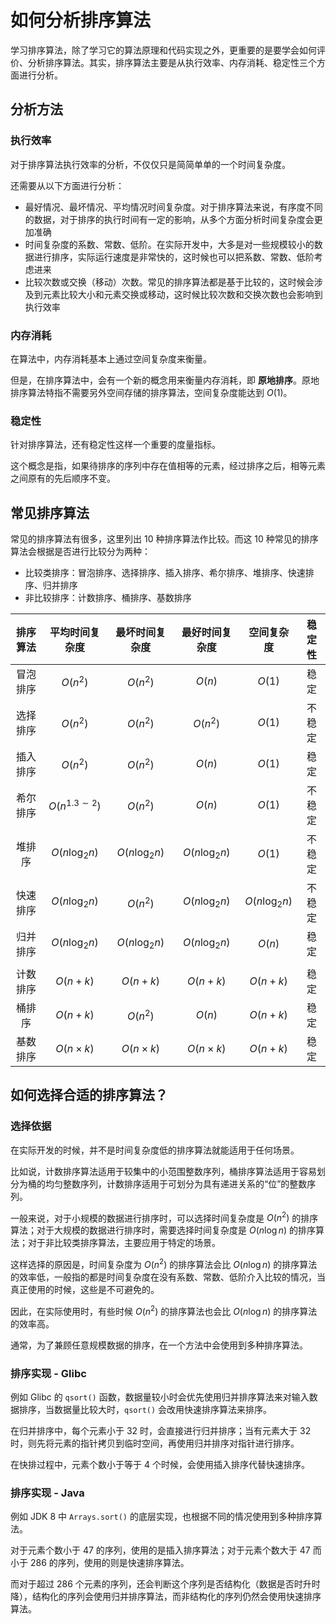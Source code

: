 # 如何分析排序算法


学习排序算法，除了学习它的算法原理和代码实现之外，更重要的是要学会如何评价、分析排序算法。其实，排序算法主要是从执行效率、内存消耗、稳定性三个方面进行分析。

<!--more-->

## 分析方法

### 执行效率

对于排序算法执行效率的分析，不仅仅只是简简单单的一个时间复杂度。

还需要从以下方面进行分析：

- 最好情况、最坏情况、平均情况时间复杂度。对于排序算法来说，有序度不同的数据，对于排序的执行时间有一定的影响，从多个方面分析时间复杂度会更加准确
- 时间复杂度的系数、常数、低阶。在实际开发中，大多是对一些规模较小的数据进行排序，实际运行速度是非常快的，这时候也可以把系数、常数、低阶考虑进来
- 比较次数或交换（移动）次数。常见的排序算法都是基于比较的，这时候会涉及到元素比较大小和元素交换或移动，这时候比较次数和交换次数也会影响到执行效率

### 内存消耗

在算法中，内存消耗基本上通过空间复杂度来衡量。

但是，在排序算法中，会有一个新的概念用来衡量内存消耗，即 **原地排序**。原地排序算法特指不需要另外空间存储的排序算法，空间复杂度能达到 $O(1)$。

### 稳定性

针对排序算法，还有稳定性这样一个重要的度量指标。

这个概念是指，如果待排序的序列中存在值相等的元素，经过排序之后，相等元素之间原有的先后顺序不变。

## 常见排序算法

常见的排序算法有很多，这里列出 10 种排序算法作比较。而这 10 种常见的排序算法会根据是否进行比较分为两种：

- 比较类排序：冒泡排序、选择排序、插入排序、希尔排序、堆排序、快速排序、归并排序
- 非比较排序：计数排序、桶排序、基数排序

|排序算法|平均时间复杂度|最坏时间复杂度|最好时间复杂度|空间复杂度|稳定性|
| :--------: | :-----------------------: | :-------------------: | :-------------------: | :-----------------: | :------: |
|冒泡排序|$O(n^2)$|$O(n^2)$|$O(n)$|$O(1)$|稳定|
|选择排序|$O(n^2)$|$O(n^2)$|$O(n^2)$|$O(1)$|不稳定|
|插入排序|$O(n^2)$|$O(n^2)$|$O(n)$|$O(1)$|稳定|
|希尔排序|$O(n^{1.3 \sim 2})$|$O(n^2)$|$O(n)$|$O(1)$|不稳定|
|堆排序|$O(n\log_2n)$|$O(n\log_2n)$|$O(n\log_2n)$|$O(1)$|不稳定|
|快速排序|$O(n\log_2n)$|$O(n^2)$|$O(n\log_2n)$|$O(n\log_2n)$|不稳定|
|归并排序|$O(n\log_2n)$|$O(n\log_2n)$|$O(n\log_2n)$|$O(n)$|稳定|
|||||||
|计数排序|$O(n+k)$|$O(n+k)$|$O(n+k)$|$O(n+k)$|稳定|
|桶排序|$O(n+k)$|$O(n^2)$|$O(n)$|$O(n+k)$|稳定|
|基数排序|$O(n \times k)$|$O(n \times k)$|$O(n \times k)$|$O(n+k)$|稳定|

## 如何选择合适的排序算法？

### 选择依据

在实际开发的时候，并不是时间复杂度低的排序算法就能适用于任何场景。

比如说，计数排序算法适用于较集中的小范围整数序列，桶排序算法适用于容易划分为桶的均匀整数序列，计数排序适用于可划分为具有递进关系的“位”的整数序列。

一般来说，对于小规模的数据进行排序时，可以选择时间复杂度是 $O(n^2)$ 的排序算法；对于大规模的数据进行排序时，需要选择时间复杂度是 $O(n \log n)$ 的排序算法；对于非比较类排序算法，主要应用于特定的场景。

这样选择的原因是，时间复杂度为 $O(n^2)$ 的排序算法会比 $O(n \log n)$ 的排序算法的效率低，一般指的都是时间复杂度在没有系数、常数、低阶介入比较的情况，当真正使用的时候，这些是不可避免的。

因此，在实际使用时，有些时候 $O(n^2)$ 的排序算法也会比 $O(n \log n)$ 的排序算法的效率高。

通常，为了兼顾任意规模数据的排序，在一个方法中会使用到多种排序算法。

### 排序实现 - Glibc

例如 Glibc 的 `qsort()` 函数，数据量较小时会优先使用归并排序算法来对输入数据排序，当数据量比较大时，`qsort()` 会改用快速排序算法来排序。

在归并排序中，每个元素小于 32 时，会直接进行归并排序；当有元素大于 32 时，则先将元素的指针拷贝到临时空间，再使用归并排序对指针进行排序。

在快排过程中，元素个数小于等于 4 个时候，会使用插入排序代替快速排序。

### 排序实现 - Java

例如 JDK 8 中 `Arrays.sort()` 的底层实现，也根据不同的情况使用到多种排序算法。

对于元素个数小于 47 的序列，使用的是插入排序算法；对于元素个数大于 47 而小于 286 的序列，使用的则是快速排序算法。

而对于超过 286 个元素的序列，还会判断这个序列是否结构化（数据是否时升时降），结构化的序列会使用归并排序算法，而非结构化的序列仍然会使用快速排序算法。

